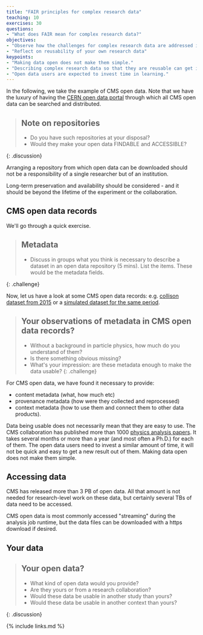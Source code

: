 ```yaml
---
title: "FAIR principles for complex research data"
teaching: 10
exercises: 30
questions:
- "What does FAIR mean for complex research data?"
objectives:
- "Observe how the challenges for complex research data are addressed in CMS open data records"
- "Reflect on reusability of your own research data"
keypoints:
- "Making data open does not make them simple."
- "Describing complex research data so that they are reusable can get involved."
- "Open data users are expected to invest time in learning."
---
```


In the following, we take the example of CMS open data. Note that we have the luxury of having the [CERN open data portal](http://opendata.cern.ch/) through which all CMS open data can be searched and distributed.

> ## Note on repositories
>
> - Do you have such repositories at your disposal?
> - Would they make your open data FINDABLE and ACCESSIBLE?
>
{: .discussion}

Arranging a repository from which open data can be downloaded should not be a responsibility of a single researcher but of an institution.

Long-term preservation and availability should be considered - and it should be beyond the lifetime of the experiment or the collaboration.

## CMS open data records

We'll go through a quick exercise.

> ## Metadata
>
> - Discuss in groups what you think is necessary to describe a dataset in an open data repository (5 mins). List the items. These would be the metadata fields.
>
{: .challenge}

Now, let us have a look at some CMS open data records: e.g. [collison dataset from 2015](http://opendata.cern.ch/record/24120) or a [simulated dataset for the same period](http://opendata.cern.ch/record/16452).

> ## Your observations of metadata in CMS open data records?
>
> - Without a background in particle physics, how much do you understand of them?
> - Is there something obvious missing?
> - What's your impression: are these metadata enough to make the data usable?
{: .challenge}

For CMS open data, we have found it necessary to provide:

- content metadata (what, how much etc)
- provenance metadata (how were they collected and reprocessed)
- context metadata (how to use them and connect them to other data products).

Data being usable does not necessarily mean that they are easy to use. The CMS collaboration has published more than 1000 [physics analysis papers](https://cms-results-search.web.cern.ch/). It takes several months or more than a year (and most often a Ph.D.) for each of them. The open data users need to invest a similar amount of time, it will not be quick and easy to get a new result out of them. Making data open does not make them simple.

## Accessing data

CMS has released more than 3 PB of open data. All that amount is not needed for research-level work on these data, but certainly several TBs of data need to be accessed.

CMS open data is most commonly accessed "streaming" during the analysis job runtime, but the data files can be downloaded with a https download if desired. 

## Your data

> ## Your open data?
>
> - What kind of open data would you provide?
> - Are they yours or from a research collaboration?
> - Would these data be usable in another study than yours?
> - Would these data be usable in another context than yours?
>
{: .discussion}

{% include links.md %}

